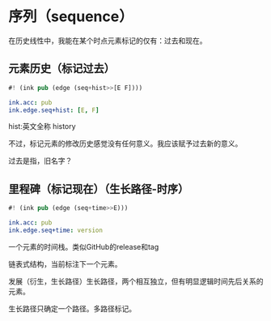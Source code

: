 # 序列（sequence）
在历史线性中，我能在某个时点元素标记的仅有：过去和现在。


## 元素历史（标记过去）
```rs
#! (ink pub (edge (seq+hist>>[E F])))
```

```yaml
ink.acc: pub
ink.edge.seq+hist: [E, F]
```

hist:英文全称 history

不过，标记元素的修改历史感觉没有任何意义。我应该赋予过去新的意义。

过去是指，旧名字？

## 里程碑（标记现在）（生长路径-时序）

```rs
#! (ink pub (edge (seq+time>>E)))
```

```yaml
ink.acc: pub
ink.edge.seq+time: version
```

一个元素的时间栈。类似GitHub的release和tag

链表式结构，当前标注下一个元素。

发展（衍生，生长路径）生长路径，两个相互独立，但有明显逻辑时间先后关系的元素。

生长路径只确定一个路径。多路径标记。